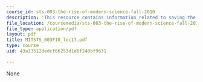 ```yaml
---
course_id: sts-003-the-rise-of-modern-science-fall-2010
description: 'This resource contains information related to saving the phenomena. '
file_location: /coursemedia/sts-003-the-rise-of-modern-science-fall-2010/43a13512dedcf66253d1d6f240bf9631_MITSTS_003F10_lec17.pdf
file_type: application/pdf
layout: pdf
title: MITSTS_003F10_lec17.pdf
type: course
uid: 43a13512dedcf66253d1d6f240bf9631

---
```

None